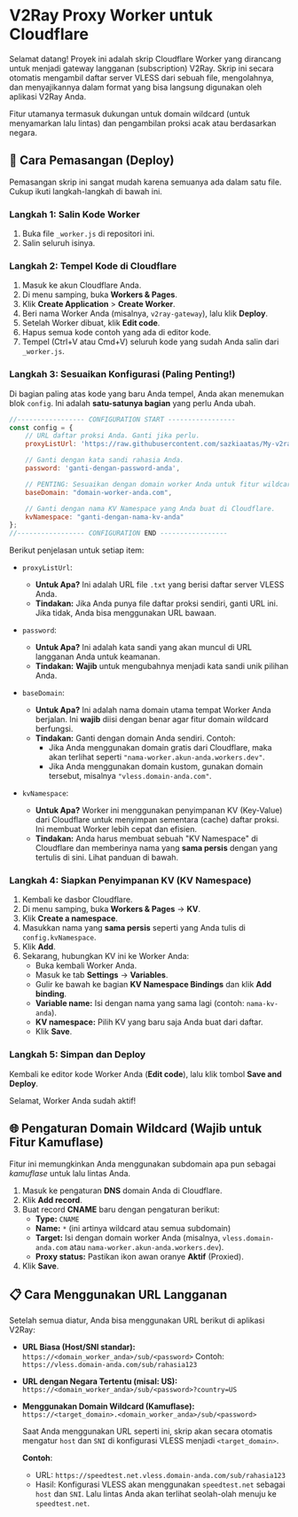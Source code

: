 # V2Ray Proxy Worker untuk Cloudflare

Selamat datang! Proyek ini adalah skrip Cloudflare Worker yang dirancang untuk menjadi gateway langganan (subscription) V2Ray. Skrip ini secara otomatis mengambil daftar server VLESS dari sebuah file, mengolahnya, dan menyajikannya dalam format yang bisa langsung digunakan oleh aplikasi V2Ray Anda.

Fitur utamanya termasuk dukungan untuk domain wildcard (untuk menyamarkan lalu lintas) dan pengambilan proksi acak atau berdasarkan negara.

## 🚀 Cara Pemasangan (Deploy)

Pemasangan skrip ini sangat mudah karena semuanya ada dalam satu file. Cukup ikuti langkah-langkah di bawah ini.

### Langkah 1: Salin Kode Worker

1.  Buka file `_worker.js` di repositori ini.
2.  Salin seluruh isinya.

### Langkah 2: Tempel Kode di Cloudflare

1.  Masuk ke akun Cloudflare Anda.
2.  Di menu samping, buka **Workers & Pages**.
3.  Klik **Create Application** > **Create Worker**.
4.  Beri nama Worker Anda (misalnya, `v2ray-gateway`), lalu klik **Deploy**.
5.  Setelah Worker dibuat, klik **Edit code**.
6.  Hapus semua kode contoh yang ada di editor kode.
7.  Tempel (Ctrl+V atau Cmd+V) seluruh kode yang sudah Anda salin dari `_worker.js`.

### Langkah 3: Sesuaikan Konfigurasi (Paling Penting!)

Di bagian paling atas kode yang baru Anda tempel, Anda akan menemukan blok `config`. Ini adalah **satu-satunya bagian** yang perlu Anda ubah.

```javascript
//----------------- CONFIGURATION START -----------------
const config = {
    // URL daftar proksi Anda. Ganti jika perlu.
    proxyListUrl: 'https://raw.githubusercontent.com/sazkiaatas/My-v2ray/main/proxyList.txt',

    // Ganti dengan kata sandi rahasia Anda.
    password: 'ganti-dengan-password-anda',

    // PENTING: Sesuaikan dengan domain worker Anda untuk fitur wildcard.
    baseDomain: "domain-worker-anda.com",

    // Ganti dengan nama KV Namespace yang Anda buat di Cloudflare.
    kvNamespace: "ganti-dengan-nama-kv-anda"
};
//----------------- CONFIGURATION END -----------------
```

Berikut penjelasan untuk setiap item:

*   `proxyListUrl`:
    *   **Untuk Apa?** Ini adalah URL file `.txt` yang berisi daftar server VLESS Anda.
    *   **Tindakan:** Jika Anda punya file daftar proksi sendiri, ganti URL ini. Jika tidak, Anda bisa menggunakan URL bawaan.

*   `password`:
    *   **Untuk Apa?** Ini adalah kata sandi yang akan muncul di URL langganan Anda untuk keamanan.
    *   **Tindakan:** **Wajib** untuk mengubahnya menjadi kata sandi unik pilihan Anda.

*   `baseDomain`:
    *   **Untuk Apa?** Ini adalah nama domain utama tempat Worker Anda berjalan. Ini **wajib** diisi dengan benar agar fitur domain wildcard berfungsi.
    *   **Tindakan:** Ganti dengan domain Anda sendiri. Contoh:
        *   Jika Anda menggunakan domain gratis dari Cloudflare, maka akan terlihat seperti `"nama-worker.akun-anda.workers.dev"`.
        *   Jika Anda menggunakan domain kustom, gunakan domain tersebut, misalnya `"vless.domain-anda.com"`.

*   `kvNamespace`:
    *   **Untuk Apa?** Worker ini menggunakan penyimpanan KV (Key-Value) dari Cloudflare untuk menyimpan sementara (cache) daftar proksi. Ini membuat Worker lebih cepat dan efisien.
    *   **Tindakan:** Anda harus membuat sebuah "KV Namespace" di Cloudflare dan memberinya nama yang **sama persis** dengan yang tertulis di sini. Lihat panduan di bawah.

### Langkah 4: Siapkan Penyimpanan KV (KV Namespace)

1.  Kembali ke dasbor Cloudflare.
2.  Di menu samping, buka **Workers & Pages** -> **KV**.
3.  Klik **Create a namespace**.
4.  Masukkan nama yang **sama persis** seperti yang Anda tulis di `config.kvNamespace`.
5.  Klik **Add**.
6.  Sekarang, hubungkan KV ini ke Worker Anda:
    *   Buka kembali Worker Anda.
    *   Masuk ke tab **Settings** -> **Variables**.
    *   Gulir ke bawah ke bagian **KV Namespace Bindings** dan klik **Add binding**.
    *   **Variable name:** Isi dengan nama yang sama lagi (contoh: `nama-kv-anda`).
    *   **KV namespace:** Pilih KV yang baru saja Anda buat dari daftar.
    *   Klik **Save**.

### Langkah 5: Simpan dan Deploy

Kembali ke editor kode Worker Anda (**Edit code**), lalu klik tombol **Save and Deploy**.

Selamat, Worker Anda sudah aktif!

## 🌐 Pengaturan Domain Wildcard (Wajib untuk Fitur Kamuflase)

Fitur ini memungkinkan Anda menggunakan subdomain apa pun sebagai *kamuflase* untuk lalu lintas Anda.

1.  Masuk ke pengaturan **DNS** domain Anda di Cloudflare.
2.  Klik **Add record**.
3.  Buat record **CNAME** baru dengan pengaturan berikut:
    *   **Type:** `CNAME`
    *   **Name:** `*` (ini artinya wildcard atau semua subdomain)
    *   **Target:** Isi dengan domain worker Anda (misalnya, `vless.domain-anda.com` atau `nama-worker.akun-anda.workers.dev`).
    *   **Proxy status:** Pastikan ikon awan oranye **Aktif** (Proxied).
4.  Klik **Save**.

## 📋 Cara Menggunakan URL Langganan

Setelah semua diatur, Anda bisa menggunakan URL berikut di aplikasi V2Ray:

*   **URL Biasa (Host/SNI standar):**
    `https://<domain_worker_anda>/sub/<password>`
    Contoh: `https://vless.domain-anda.com/sub/rahasia123`

*   **URL dengan Negara Tertentu (misal: US):**
    `https://<domain_worker_anda>/sub/<password>?country=US`

*   **Menggunakan Domain Wildcard (Kamuflase):**
    `https://<target_domain>.<domain_worker_anda>/sub/<password>`

    Saat Anda menggunakan URL seperti ini, skrip akan secara otomatis mengatur `host` dan `SNI` di konfigurasi VLESS menjadi `<target_domain>`.

    **Contoh**:
    *   URL: `https://speedtest.net.vless.domain-anda.com/sub/rahasia123`
    *   Hasil: Konfigurasi VLESS akan menggunakan `speedtest.net` sebagai `host` dan `SNI`. Lalu lintas Anda akan terlihat seolah-olah menuju ke `speedtest.net`.
